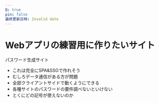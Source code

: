 ```yaml
---
Q: true
pin: false
最終更新日時: Invalid date
---
```

# Webアプリの練習用に作りたいサイト

パスワード生成サイト

- これは完全にSPA&SSGで作れそう  
- むしろデータ通信がある方が問題  
- 全部クライアントサイドで動くようにできる  
- 各種サイトのパスワードの要件調べないといけない  
- とくにどの記号が使えないのか